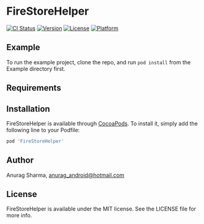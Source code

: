 # FireStoreHelper

[![CI Status](http://img.shields.io/travis/anurag_android@hotmail.com/FireStoreHelper.svg?style=flat)](https://travis-ci.org/anurag_android@hotmail.com/FireStoreHelper)
[![Version](https://img.shields.io/cocoapods/v/FireStoreHelper.svg?style=flat)](http://cocoapods.org/pods/FireStoreHelper)
[![License](https://img.shields.io/cocoapods/l/FireStoreHelper.svg?style=flat)](http://cocoapods.org/pods/FireStoreHelper)
[![Platform](https://img.shields.io/cocoapods/p/FireStoreHelper.svg?style=flat)](http://cocoapods.org/pods/FireStoreHelper)

## Example

To run the example project, clone the repo, and run `pod install` from the Example directory first.

## Requirements

## Installation

FireStoreHelper is available through [CocoaPods](http://cocoapods.org). To install
it, simply add the following line to your Podfile:

```ruby
pod 'FireStoreHelper'
```

## Author

Anurag Sharma, anurag_android@hotmail.com

## License

FireStoreHelper is available under the MIT license. See the LICENSE file for more info.
